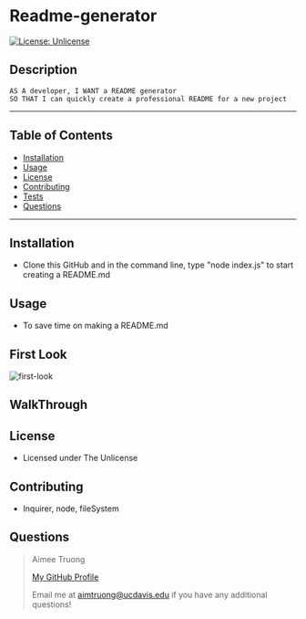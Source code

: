 
# Readme-generator

[![License: Unlicense](https://img.shields.io/badge/license-Unlicense-blue.svg)](http://unlicense.org/)

## Description
    AS A developer, I WANT a README generator
    SO THAT I can quickly create a professional README for a new project

---

## Table of Contents
- [Installation](#installation)
- [Usage](#usage)
- [License](#license)
- [Contributing](#contributing)
- [Tests](#tests)
- [Questions](#questions)

---

## Installation
- Clone this GitHub and in the command line, type "node index.js" to start creating a README.md


## Usage
- To save time on making a README.md


## First Look
![first-look](https://user-images.githubusercontent.com/95596045/155905113-1194a243-238a-46ed-9a1e-658c929a25d9.JPG)

## WalkThrough


## License
- Licensed under The Unlicense


## Contributing
- Inquirer, node, fileSystem


## Questions
>Aimee Truong
>
>[My GitHub Profile](https://github.com/aimtruong)
>
>Email me at aimtruong@ucdavis.edu if you have any additional questions!

    
